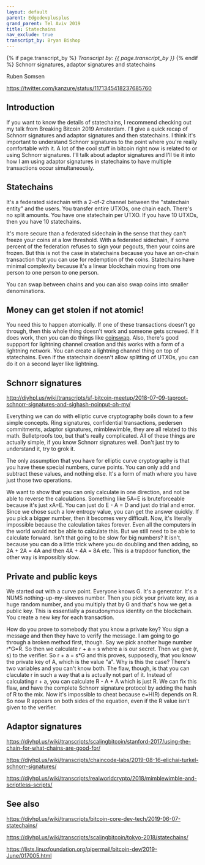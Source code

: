 ```yaml
---
layout: default
parent: Edgedevplusplus
grand_parent: Tel Aviv 2019
title: Statechains
nav_exclude: true
transcript_by: Bryan Bishop
---
```


{% if page.transcript_by %} <i>Transcript by:
{{ page.transcript_by }}</i> {% endif %} Schnorr signatures, adaptor
signatures and statechains

Ruben Somsen

<https://twitter.com/kanzure/status/1171345418237685760>

## Introduction

If you want to know the details of statechains, I recommend checking out
my talk from Breaking Bitcoin 2019 Amsterdam. I'll give a quick recap of
Schnorr signatures and adaptor signatures and then statechains. I think
it's important to understand Schnorr signatures to the point where
you're really comfortable with it. A lot of the cool stuff in bitcoin
right now is related to or using Schnorr signatures. I'll talk about
adaptor signatures and I'll tie it into how I am using adaptor
signatures in statechains to have multiple transactions occur
simultaneously.

## Statechains

It's a federated sidechain with a 2-of-2 channel between the "statechain
entity" and the users. You transfer entire UTXOs, one chain each.
There's no split amounts. You have one statechain per UTXO. If you have
10 UTXOs, then you have 10 statechains.

It's more secure than a federated sidechain in the sense that they can't
freeze your coins at a low threshold. With a federated sidechain, if
some percent of the federation refuses to sign your pegouts, then your
coins are frozen. But this is not the case in statechains because you
have an on-chain transaction that you can use for redemption of the
coins. Statechains have minimal complexity because it's a linear
blockchain moving from one person to one person to one person.

You can swap between chains and you can also swap coins into smaller
denominations.

## Money can get stolen if not atomic!

You need this to happen atomically. If one of these transactions doesn't
go through, then this whole thing doesn't work and someone gets screwed.
If it does work, then you can do things like
[coinswap](http://diyhpl.us/wiki/transcripts/scalingbitcoin/tokyo-2018/edgedevplusplus/cross-chain-swaps/).
Also, there's good suppport for lightning channel creation and this
works with a form of a lightning network. You can create a lightning
channel thing on top of statechains. Even if the statechain doesn't
allow splitting of UTXOs, you can do it on a second layer like
lightning.

## Schnorr signatures

<http://diyhpl.us/wiki/transcripts/sf-bitcoin-meetup/2018-07-09-taproot-schnorr-signatures-and-sighash-noinput-oh-my/>

Everything we can do with elliptic curve cryptography boils down to a
few simple concepts. Ring signatures, confidential transactions,
pedersen commitments, adaptor signatures, mimblewimble, they are all
related to this math. Bulletproofs too, but that's really complicated.
All of these things are actually simple, if you know Schnorr signatures
well. Don't just try to understand it, try to grok it.

The only assumption that you have for elliptic curve cryptography is
that you have these special numbers, curve points. You can only add and
subtract these values, and nothing else. It's a form of math where you
have just those two operations.

We want to show that you can only calculate in one direction, and not be
able to reverse the calculations. Something like 5A=E is bruteforceable
because it's just xA=E. You can just do E - A = D and just do trial and
error. Since we chose such a low entropy value, you can get the answer
quickly. If you pick a bigger number, then it becomes very difficult.
Now, it's literally impossible because the calculation takes forever.
Even all the computers in the world would not be able to calculate this.
But we still need to be able to calculate forward. Isn't that going to
be slow for big numbers? It isn't, because you can do a little trick
where you do doubling and then adding, so 2A + 2A = 4A and then 4A + 4A
= 8A etc. This is a trapdoor function, the other way is impossibly slow.

## Private and public keys

We started out with a curve point. Everyone knows G. It's a generator.
It's a NUMS nothing-up-my-sleeves number. Then you pick your private
key, as a huge random number, and you multiply that by G and that's how
we get a public key. This is essentially a pseudonymous identity on the
blockchain. You create a new key for each transaction.

How do you prove to somebody that you know a private key? You sign a
message and then they have to verify the message. I am going to go
through a broken method first, though. Say we pick another huge number
r\*G=R. So then we calculate r + a = s where a is our secret. Then we
give (r, s) to the verifier. So r + a = s\*G and this proves,
supposedly, that you know the private key of A, which is the value "a".
Why is this the case? There's two variables and you can't know both. The
flaw, though, is that you can claculate r in such a way that a is
actually not part of it. Instead of calculating r + a, you can calculate
R - A + A which is just R. We can fix this flaw, and have the complete
Schnorr signature protocol by adding the hash of R to the mix. Now it's
impossible to cheat because e=H(R) depends on R. So now R appears on
both sides of the equation, even if the R value isn't given to the
verifier.

## Adaptor signatures

<https://diyhpl.us/wiki/transcripts/scalingbitcoin/stanford-2017/using-the-chain-for-what-chains-are-good-for/>

<https://diyhpl.us/wiki/transcripts/chaincode-labs/2019-08-16-elichai-turkel-schnorr-signatures/>

<https://diyhpl.us/wiki/transcripts/realworldcrypto/2018/mimblewimble-and-scriptless-scripts/>

## See also

<https://diyhpl.us/wiki/transcripts/bitcoin-core-dev-tech/2019-06-07-statechains/>

<https://diyhpl.us/wiki/transcripts/scalingbitcoin/tokyo-2018/statechains/>

<https://lists.linuxfoundation.org/pipermail/bitcoin-dev/2019-June/017005.html>

